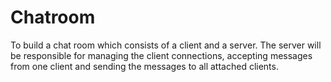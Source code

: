 # Chatroom
To  build a chat room which consists of a client and a server. The server will be responsible for managing the client connections, accepting messages from one client and sending the messages to all attached clients. 
